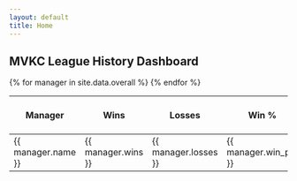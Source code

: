 ```yaml
---
layout: default
title: Home
---
```


## MVKC League History Dashboard

<link rel="stylesheet" href="{{ '/assets/css/tablesort.css' | relative_url }}">

<div class="table-responsive">
  <table id="myTable" class="table table-striped table-bordered table-hover sortable">
    <thead>
      <tr>
        <th>Manager</th>
        <th data-sort-method="number">Wins</th>
        <th data-sort-method="number">Losses</th>
        <th data-sort-method="number">Win %</th>
        <th data-sort-method="number">Points For (PF)</th>
        <th data-sort-method="number">Points Against (PA)</th>
      </tr>
    </thead>
    <tbody>
      {% for manager in site.data.overall %}
      <tr>
        <td>{{ manager.name }}</td>
        <td>{{ manager.wins }}</td>
        <td>{{ manager.losses }}</td>
        <td>{{ manager.win_pct }}</td>
        <td>{{ manager.pf }}</td>
        <td>{{ manager.pa }}</td>
      </tr>
      {% endfor %}
    </tbody>
  </table>
</div>

<!-- Tablesort JS -->
<script src="https://unpkg.com/tablesort@5.2.1/dist/tablesort.min.js"></script>

<script>
  new Tablesort(document.getElementById('myTable'));
</script>


<canvas id="playoffChart" width="800" height="400"></canvas>

<script src="https://cdn.jsdelivr.net/npm/chart.js"></script>
<script>
  const managers = {{ site.data.playoffs | jsonify }};

  const labels = managers.map(m => m.manager);
  const playoffAppearances = managers.map(m => m.playoff_appearances);
  const championshipAppearances = managers.map(m => m.championship_appearances);
  const championships = managers.map(m => m.championships);

  const data = {
    labels: labels,
    datasets: [
      {
        label: 'Playoff Appearances',
        data: playoffAppearances,
        backgroundColor: 'rgba(54, 162, 235, 0.7)'
      },
      {
        label: 'Championship Appearances',
        data: championshipAppearances,
        backgroundColor: 'rgba(255, 206, 86, 0.7)'
      },
      {
        label: 'Championships',
        data: championships,
        backgroundColor: 'rgba(75, 192, 192, 0.7)'
      }
    ]
  };

  const config = {
    type: 'bar',
    data: data,
    options: {
      responsive: true,
      plugins: {
        legend: { position: 'top' },
        title: { display: true, text: 'Fantasy Manager Playoff Stats' }
      },
      scales: {
        y: { beginAtZero: true, precision: 0 }
      }
    }
  };

  new Chart(
    document.getElementById('playoffChart'),
    config
  );
</script>